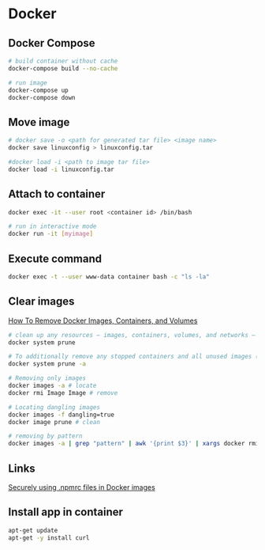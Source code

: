 # Docker

## Docker Compose

```bash
# build container without cache
docker-compose build --no-cache

# run image
docker-compose up
docker-compose down
```

## Move image

```bash
# docker save -o <path for generated tar file> <image name>
docker save linuxconfig > linuxconfig.tar

#docker load -i <path to image tar file>
docker load -i linuxconfig.tar
```

## Attach to container

```bash
docker exec -it --user root <container id> /bin/bash

# run in interactive mode
docker run -it [myimage]
```

## Execute command

```bash
docker exec -t --user www-data container bash -c "ls -la"
```

## Clear images

[How To Remove Docker Images, Containers, and Volumes](https://www.digitalocean.com/community/tutorials/how-to-remove-docker-images-containers-and-volumes)

```bash
# clean up any resources — images, containers, volumes, and networks — that are dangling (not associated with a container)
docker system prune

# To additionally remove any stopped containers and all unused images (not just dangling images), add the -a flag to the command:
docker system prune -a

# Removing only images
docker images -a # locate
docker rmi Image Image # remove

# Locating dangling images
docker images -f dangling=true
docker image prune # clean

# removing by pattern
docker images -a | grep "pattern" | awk '{print $3}' | xargs docker rmi
```

## Links

[Securely using .npmrc files in Docker images](https://www.alexandraulsh.com/2018/06/25/docker-npmrc-security/)

## Install app in container

```bash
apt-get update
apt-get -y install curl
```